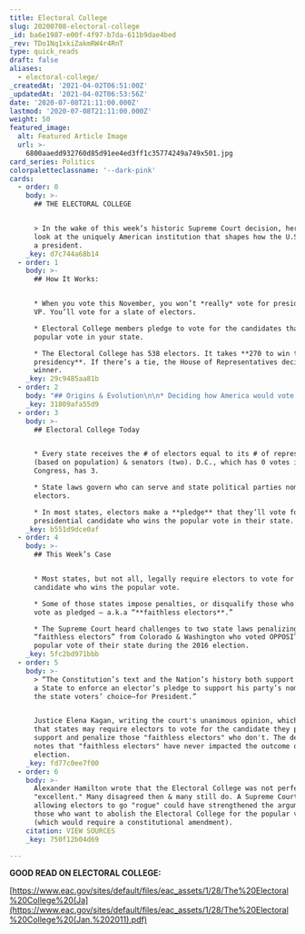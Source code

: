 ```yaml
---
title: Electoral College
slug: 20200708-electoral-college
_id: ba6e1987-e00f-4f97-b7da-611b9dae4bed
_rev: TDo1Nq1xkiZakmRW4r4RnT
type: quick_reads
draft: false
aliases:
  - electoral-college/
_createdAt: '2021-04-02T06:51:00Z'
_updatedAt: '2021-04-02T06:53:56Z'
date: '2020-07-08T21:11:00.000Z'
lastmod: '2020-07-08T21:11:00.000Z'
weight: 50
featured_image:
  alt: Featured Article Image
  url: >-
    6800aaedd932760d85d91ee4ed3ff1c35774249a749x501.jpg
card_series: Politics
colorpaletteclassname: '--dark-pink'
cards:
  - order: 0
    body: >-
      ## THE ELECTORAL COLLEGE


      > In the wake of this week’s historic Supreme Court decision, here’s a
      look at the uniquely American institution that shapes how the U.S. elects
      a president.
    _key: d7c744a68b14
  - order: 1
    body: >-
      ## How It Works:


      * When you vote this November, you won’t *really* vote for president and
      VP. You’ll vote for a slate of electors.

      * Electoral College members pledge to vote for the candidates that win the
      popular vote in your state.

      * The Electoral College has 538 electors. It takes **270 to win the
      presidency**. If there’s a tie, the House of Representatives decides
      winner.
    _key: 29c9485aa81b
  - order: 2
    body: "## Origins & Evolution\n\n* Deciding how America would vote for pres. & vice pres. was tough for the U.S. founders who considered many options – some wanted Congress to decide, some wanted a popular vote. The **compromise**:\_the Electoral College at the 1787 Constitutional Convention.\n* The **only** constitutional requirement – electors can’t serve in federal gov’t.\n* **Did You Know?** Until 1804, electors only voted for pres. and runner-up got VP."
    _key: 31809afa55d9
  - order: 3
    body: >-
      ## Electoral College Today


      * Every state receives the # of electors equal to its # of representatives
      (based on population) & senators (two). D.C., which has 0 votes in
      Congress, has 3.

      * State laws govern who can serve and state political parties nominate
      electors.

      * In most states, electors make a **pledge** that they’ll vote for the
      presidential candidate who wins the popular vote in their state.
    _key: b551d9dce0af
  - order: 4
    body: >-
      ## This Week’s Case


      * Most states, but not all, legally require electors to vote for the
      candidate who wins the popular vote.

      * Some of those states impose penalties, or disqualify those who don’t
      vote as pledged – a.k.a “**faithless electors**.”

      * The Supreme Court heard challenges to two state laws penalizing
      “faithless electors” from Colorado & Washington who voted OPPOSITE the
      popular vote of their state during the 2016 election.
    _key: 5fc2bd971bbb
  - order: 5
    body: >-
      > “The Constitution’s text and the Nation’s history both support allowing
      a State to enforce an elector’s pledge to support his party’s nominee—and
      the state voters’ choice—for President.”


      Justice Elena Kagan, writing the court's unanimous opinion, which held
      that states may require electors to vote for the candidate they pledged to
      support and penalize those "faithless electors" who don't. The decision
      notes that "faithless electors" have never impacted the outcome of an
      election.
    _key: fd77c0ee7f00
  - order: 6
    body: >-
      Alexander Hamilton wrote that the Electoral College was not perfect, but
      "excellent." Many disagreed then & many still do. A Supreme Court ruling
      allowing electors to go "rogue" could have strengthened the argument for
      those who want to abolish the Electoral College for the popular vote
      (which would require a constitutional amendment).
    citation: VIEW SOURCES
    _key: 750f12b04d69

---
```

**GOOD READ ON ELECTORAL COLLEGE:**

[https://www.eac.gov/sites/default/files/eac_assets/1/28/The%20Electoral%20College%20(Ja](https://www.eac.gov/sites/default/files/eac_assets/1/28/The%20Electoral%20College%20(Jan.%202011).pdf)